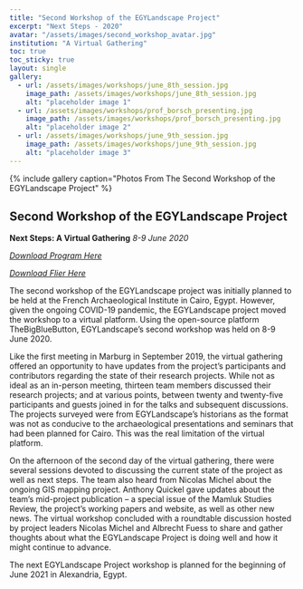 ```yaml
---
title: "Second Workshop of the EGYLandscape Project"
excerpt: "Next Steps - 2020"
avatar: "/assets/images/second_workshop_avatar.jpg"
institution: "A Virtual Gathering"
toc: true
toc_sticky: true
layout: single
gallery:
  - url: /assets/images/workshops/june_8th_session.jpg
    image_path: /assets/images/workshops/june_8th_session.jpg
    alt: "placeholder image 1"
  - url: /assets/images/workshops/prof_borsch_presenting.jpg
    image_path: /assets/images/workshops/prof_borsch_presenting.jpg
    alt: "placeholder image 2"
  - url: /assets/images/workshops/june_9th_session.jpg
    image_path: /assets/images/workshops/june_9th_session.jpg
    alt: "placeholder image 3"
---
```


{% include gallery caption="Photos From The Second Workshop of the EGYLandscape Project" %}

## Second Workshop of the EGYLandscape Project
**Next Steps: A Virtual Gathering**
*8-9 June 2020*

[*Download Program Here*](https://mhshaaban.github.io/minimal-mistakes/workshops/EGYLandscape_Virtual2020_Workshop_Program.pdf)

[*Download Flier Here*](https://mhshaaban.github.io/minimal-mistakes/workshops/EGYLandscapes_Virtual2020_Workshop_Flier.pdf)

The second workshop of the EGYLandscape project was initially planned to be held at the French Archaeological Institute in Cairo, Egypt. However, given the ongoing COVID-19 pandemic, the EGYLandscape project moved the workshop to a virtual platform. Using the open-source platform TheBigBlueButton, EGYLandscape’s second workshop was held on 8-9 June 2020.

Like the first meeting in Marburg in September 2019, the virtual gathering offered an opportunity to have updates from the project’s participants and contributors regarding the state of their research projects. While not as ideal as an in-person meeting, thirteen team members discussed their research projects; and at various points, between twenty and twenty-five participants and guests joined in for the talks and subsequent discussions. The projects surveyed were from EGYLandscape’s historians as the format was not as conducive to the archaeological presentations and seminars that had been planned for Cairo. This was the real limitation of the virtual platform. 

On the afternoon of the second day of the virtual gathering, there were several sessions devoted to discussing the current state of the project as well as next steps. The team also heard from Nicolas Michel about the ongoing GIS mapping project. Anthony Quickel gave updates about the team’s mid-project publication – a special issue of the Mamluk Studies Review, the project’s working papers and website, as well as other new news. The virtual workshop concluded with a roundtable discussion hosted by project leaders Nicolas Michel and Albrecht Fuess to share and gather thoughts about what the EGYLandscape Project is doing well and how it might continue to advance. 

The next EGYLandscape Project workshop is planned for the beginning of June 2021 in Alexandria, Egypt.
